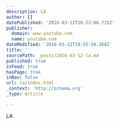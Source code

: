 ```yaml
---
description: LA
author: []
datePublished: '2016-03-12T20:22:06.715Z'
publisher:
  domain: www.youtube.com
  name: youtube.com
dateModified: '2016-03-12T19:55:50.368Z'
title: ''
sourcePath: _posts/2016-03-12-la.md
published: true
inFeed: true
hasPage: true
inNav: false
url: la/index.html
_context: 'http://schema.org'
_type: Article

---
```

LA
